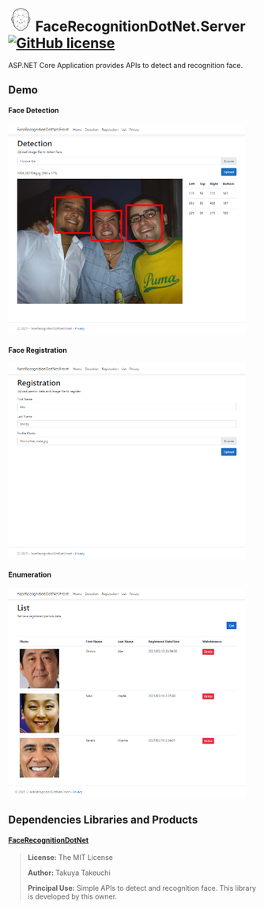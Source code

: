 # ![Alt text](nuget/face48.png "FaceRecognitionDotNet.Server") FaceRecognitionDotNet.Server [![GitHub license](https://img.shields.io/github/license/mashape/apistatus.svg)]()

ASP.NET Core Application provides APIs to detect and recognition face.

## Demo

#### Face Detection

<img src="images/detect.png" width="480"/>

#### Face Registration

<img src="images/registration.png" width="480"/>

#### Enumeration

<img src="images/list.png" width="480"/>

## Dependencies Libraries and Products

#### [FaceRecognitionDotNet](https://github.com/takuya-takeuchi/FaceRecognitionDotNet/)

> **License:** The MIT License
>
> **Author:** Takuya Takeuchi
> 
> **Principal Use:** Simple APIs to detect and recognition face. This library is developed by this owner.